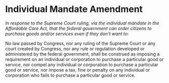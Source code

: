 # Individual Mandate Amendment

_In response to the Supreme Court ruling, via the individual mandate in the Affordable Care Act, that the federal government can order citizens to purchase goods and/or services even if they don't want to:_

No law passed by Congress, nor any ruling of the Supreme Court or any court created by Congress, nor any rule or regulation developed or administered by the federal government, shall be construed as imposing a requirement on an individual or corporation to purchase a particular good or service, nor compel any individual or corporation to purchase a particular good or service, nor impose a tax, fine or penalty on any individual or corporation who fails to purchase a particular good or service.
